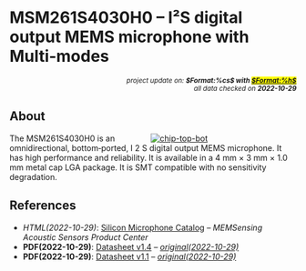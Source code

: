 # MSM261S4030H0 – I²S digital output MEMS microphone with Multi‐modes

<div style="display:flex;justify-content:right;">
<small><em>project update on: <strong>$Format:%cs$ with <mark><a href="https://github.com/tiacsys/bridle-electronic/commits/$Format:%h$" title="$Format:%B$" target="_blank">$Format:%h$</a></mark></strong></em></small>
</div>
<div style="display:flex;justify-content:right;">
<small><em>all data checked on <strong>2022-10-29</strong></em></small>
</div>

## About

<span style="width:256px;float:right;">[![chip-top-bot]][chip-top-bot]</span>

[chip-top-bot]: electronic/components/memsensing-microsystems/MSM261S4030H0/chip-top-bot.png "MEMSensing Microsystems MSM261S4030H0"

The MSM261S4030H0 is an omnidirectional, bottom‐ported, I 2 S digital output
MEMS microphone. It has high performance and reliability. It is available in
a 4 mm × 3 mm × 1.0 mm metal cap LGA package. It is SMT compatible with no
sensitivity degradation.

## References

* *HTML(2022-10-29)*: [Silicon Microphone Catalog]
  – *MEMSensing Acoustic Sensors Product Center*
* **PDF(2022-10-29)**: [Datasheet v1.4]
  – *[original(2022-10-29)](https://www.filipeflop.com/img/files/download/Datasheet-Microfone-Sipeed-MSM261S4030H0.pdf)*
* **PDF(2022-10-29)**: [Datasheet v1.1]
  – *[original(2022-10-29)](https://dl.sipeed.com/MAIX/HDK/Chip_DS/%E9%BA%A6%E5%85%8B_MSM261S4030H0%28%E4%BD%BF%E7%94%A8%E7%9A%84%29.pdf)*

[Silicon Microphone Catalog]: http://en.memsensing.com/product/176.html "MEMSensing Microsystems MSM261xxx/371xxx/381xxx/421xxx Catalog"
[Datasheet v1.4]: electronic/components/memsensing-microsystems/MSM261S4030H0/datasheet-en-v1.4-201608.pdf "2022-10-29: MSM261S4030H0 Datasheet (EN), V1.4, Aug. 2016"
[Datasheet v1.1]: electronic/components/memsensing-microsystems/MSM261S4030H0/datasheet-en-v1.1-201502.pdf "2022-10-29: MSM261S4030H0 Datasheet (EN), V1.1, Feb. 2015"
